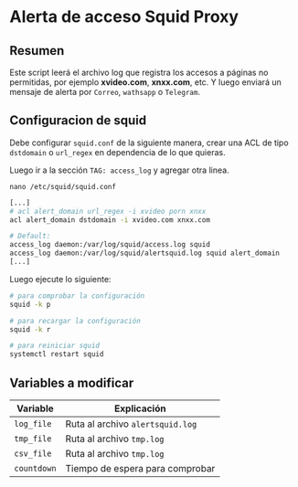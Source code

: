 # Alerta de acceso Squid Proxy
## Resumen
Este script leerá el archivo log que registra los accesos a páginas no permitidas, por ejemplo **xvideo.com**, **xnxx.com**, etc. Y luego enviará un mensaje de alerta por `Correo`, `wathsapp` o `Telegram`.

## Configuracion de squid

Debe configurar `squid.conf` de la siguiente manera, crear una ACL de tipo `dstdomain` o `url_regex` en dependencia de lo  que quieras.

Luego ir a la sección `TAG: access_log` y agregar otra linea.

    nano /etc/squid/squid.conf


```sh 
[...]
# acl alert_domain url_regex -i xvideo porn xnxx
acl alert_domain dstdomain -i xvideo.com xnxx.com

# Default:
access_log daemon:/var/log/squid/access.log squid
access_log daemon:/var/log/squid/alertsquid.log squid alert_domain
[...]
```

Luego ejecute lo siguiente:

```sh
# para comprobar la configuración
squid -k p

# para recargar la configuración
squid -k r

# para reiniciar squid
systemctl restart squid
```

## Variables a modificar

 

| Variable    | Explicación                      |
|------------ | -------------------------------- |
| `log_file`  | Ruta al archivo `alertsquid.log` |
| `tmp_file`  | Ruta al archivo `tmp.log`        |
| `csv_file`  | Ruta al archivo `tmp.log`        |
| `countdown` | Tiempo de espera para comprobar  |

